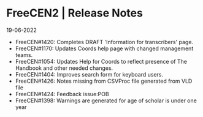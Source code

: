 __FreeCEN2 | Release Notes__
  =======================
  19-06-2022


  * FreeCEN#1420: Completes DRAFT 'Information for transcribers' page.
  * FreeCEN#1170: Updates Coords help page with changed management teams.
  * FreeCEN#1054: Updates Help for Coords to reflect presence of The Handbook and other needed changes.
  * FreeCEN#1404: Improves search form for keyboard users.
  * FreeCEN#1426: Notes missing from CSVProc file generated from VLD file
  * FreeCEN#1424: Feedback issue:POB
  * FreeCEN#1398: Warnings are generated for age of scholar is under one year
